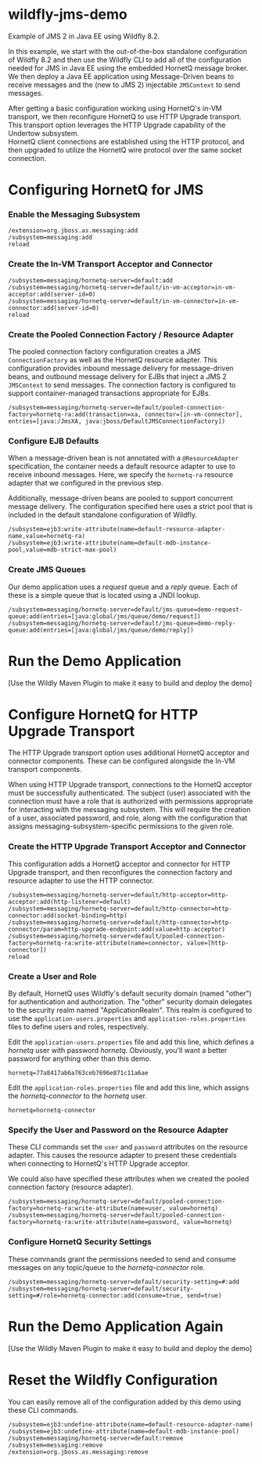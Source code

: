 wildfly-jms-demo
================

Example of JMS 2 in Java EE using Wildfly 8.2.

In this example, we start with the out-of-the-box standalone configuration of
Wildfly 8.2 and then use the Wildfly CLI to add all of the configuration needed 
for JMS in Java EE using the embedded HornetQ message broker.  We then deploy a 
Java EE application using Message-Driven beans to receive messages and the 
(new to JMS 2) injectable `JMSContext` to send messages.

After getting a basic configuration working using HornetQ's in-VM transport,
we then reconfigure HornetQ to use HTTP Upgrade transport.  This transport
option leverages the HTTP Upgrade capability of the Undertow subsystem.  
HornetQ client connections are established using the HTTP protocol, and then
upgraded to utilize the HornetQ wire protocol over the same socket connection. 

# Configuring HornetQ for JMS

### Enable the Messaging Subsystem

```
/extension=org.jboss.as.messaging:add
/subsystem=messaging:add
reload
```

### Create the In-VM Transport Acceptor and Connector

```
/subsystem=messaging/hornetq-server=default:add
/subsystem=messaging/hornetq-server=default/in-vm-acceptor=in-vm-acceptor:add(server-id=0)
/subsystem=messaging/hornetq-server=default/in-vm-connector=in-vm-connector:add(server-id=0)
reload
```

### Create the Pooled Connection Factory / Resource Adapter  

The pooled connection factory configuration creates a JMS `ConnectionFactory` 
as well as the HornetQ resource adapter.  This configuration provides inbound 
message delivery for message-driven beans, and outbound message delivery 
for EJBs that inject a JMS 2 `JMSContext` to send messages.  The connection 
factory is configured to support container-managed transactions appropriate for 
EJBs.

```
/subsystem=messaging/hornetq-server=default/pooled-connection-factory=hornetq-ra:add(transaction=xa, connector=[in-vm-connector], entries=[java:/JmsXA, java:jboss/DefaultJMSConnectionFactory])
```

### Configure EJB Defaults

When a message-driven bean is not annotated with a `@ResourceAdapter`
specification, the container needs a default resource adapter to use to receive 
inbound messages.  Here, we specify the `hornetq-ra` resource adapter that
we configured in the previous step.  

Additionally, message-driven beans are pooled to support concurrent message 
delivery.  The configuration specified here uses a strict pool that is included 
in the default standalone configuration of Wildfly.

```
/subsystem=ejb3:write-attribute(name=default-resource-adapter-name,value=hornetq-ra)
/subsystem=ejb3:write-attribute(name=default-mdb-instance-pool,value=mdb-strict-max-pool)
```

### Create JMS Queues

Our demo application uses a *request* queue and a *reply* queue.  Each of these
is a simple queue that is located using a JNDI lookup.

```
/subsystem=messaging/hornetq-server=default/jms-queue=demo-request-queue:add(entries=[java:global/jms/queue/demo/request])
/subsystem=messaging/hornetq-server=default/jms-queue=demo-reply-queue:add(entries=[java:global/jms/queue/demo/reply])
```

# Run the Demo Application

[Use the Wildly Maven Plugin to make it easy to build and deploy the demo]

# Configure HornetQ for HTTP Upgrade Transport

The HTTP Upgrade transport option uses additional HornetQ acceptor and connector
components.  These can be configured alongside the In-VM transport components.

When using HTTP Upgrade transport, connections to the HornetQ acceptor must
be successfully authenticated.  The subject (user) associated with the 
connection must have a role that is authorized with permissions appropriate for 
interacting with the messaging subsystem.  This will require the creation of 
a user, associated password, and role, along with the configuration that 
assigns messaging-subsystem-specific permissions to the given role.

### Create the HTTP Upgrade Transport Acceptor and Connector

This configuration adds a HornetQ acceptor and connector for HTTP Upgrade
transport, and then reconfigures the connection factory and resource adapter
to use the HTTP connector.

```
/subsystem=messaging/hornetq-server=default/http-acceptor=http-acceptor:add(http-listener=default)
/subsystem=messaging/hornetq-server=default/http-connector=http-connector:add(socket-binding=http)
/subsystem=messaging/hornetq-server=default/http-connector=http-connector/param=http-upgrade-endpoint:add(value=http-acceptor)
/subsystem=messaging/hornetq-server=default/pooled-connection-factory=hornetq-ra:write-attribute(name=connector, value=[http-connector])
reload   
```

### Create a User and Role 

By default, HornetQ uses Wildfly's default security domain (named "other") for
authentication and authorization.  The "other" security domain delegates to the
security realm named "ApplicationRealm".  This realm is configured to use the
`application-users.properties` and `application-roles.properties` files to 
define users and roles, respectively.

Edit the `application-users.properties` file and add this line, which defines 
a *hornetq* user with password *hornetq*.  Obviously, you'll want a better
password for anything other than this demo.

```
hornetq=77a8417ab6a763ceb7696e871c11a6ae
```

Edit the `application-roles.properties` file and add this line, which assigns
the *hornetq-connector* to the *hornetq* user.

```
hornetq=hornetq-connector
```

### Specify the User and Password on the Resource Adapter

These CLI commands set the `user` and `password` attributes on the resource 
adapter.  This causes the resource adapter to present these credentials when
connecting to HornetQ's HTTP Upgrade acceptor.

We could also have specified these attributes when we created the pooled 
connection factory (resource adapter).

```
/subsystem=messaging/hornetq-server=default/pooled-connection-factory=hornetq-ra:write-attribute(name=user, value=hornetq)
/subsystem=messaging/hornetq-server=default/pooled-connection-factory=hornetq-ra:write-attribute(name=password, value=hornetq)
```

### Configure HornetQ Security Settings

These commands grant the permissions needed to send and consume messages on
any topic/queue to the *hornetq-connector* role.

```
/subsystem=messaging/hornetq-server=default/security-setting=#:add
/subsystem=messaging/hornetq-server=default/security-setting=#/role=hornetq-connector:add(consume=true, send=true)
```

# Run the Demo Application Again

[Use the Wildly Maven Plugin to make it easy to build and deploy the demo]

# Reset the Wildfly Configuration

You can easily remove all of the configuration added by this demo using these
CLI commands.

```
/subsystem=ejb3:undefine-attribute(name=default-resource-adapter-name)
/subsystem=ejb3:undefine-attribute(name=default-mdb-instance-pool)
/subsystem=messaging/hornetq-server=default:remove
/subsystem=messaging:remove
/extension=org.jboss.as.messaging:remove
```

